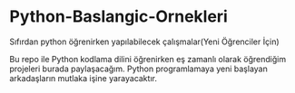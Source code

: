 # Python-Baslangic-Ornekleri
Sıfırdan python öğrenirken yapılabilecek çalışmalar(Yeni Öğrenciler İçin)

Bu repo ile Python kodlama dilini öğrenirken eş zamanlı olarak öğrendiğim projeleri burada paylaşacağım. Python programlamaya yeni başlayan arkadaşların mutlaka işine yarayacaktır.
